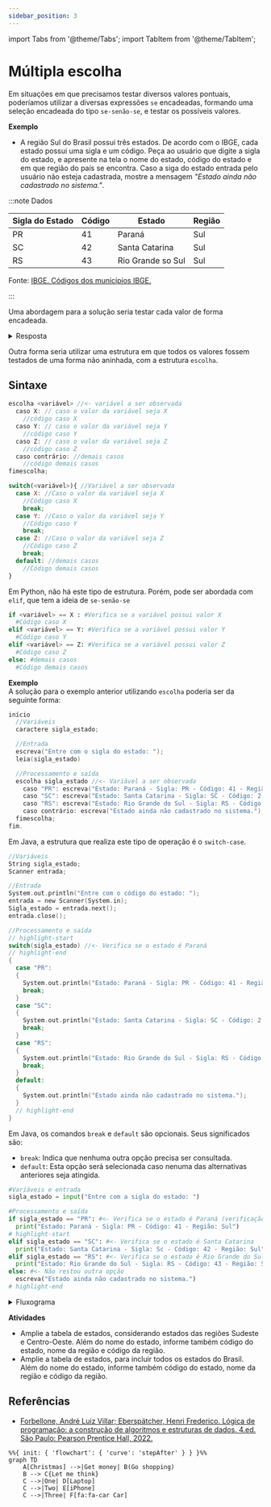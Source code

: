 ```yaml
---
sidebar_position: 3
---
```


import Tabs from '@theme/Tabs';
import TabItem from '@theme/TabItem';

# Múltipla escolha

Em situações em que precisamos testar diversos valores pontuais, poderíamos utilizar a diversas expressões `se` encadeadas, formando uma seleção encadeada do tipo `se-senão-se`, e testar os possíveis valores.

**Exemplo** 
- A região Sul do Brasil possui três estados. De acordo com o IBGE, cada estado possui uma sigla e um código. Peça ao usuário que digite a sigla do estado, e apresente na tela o nome do estado,  código do estado e em que região do país se encontra. Caso a siga do estado entrada pelo usuário não esteja cadastrada, mostre a mensagem *"Estado ainda não cadastrado no sistema."*.  

:::note Dados

|Sigla do Estado|Código|Estado            |Região|
|---------------|------|------------------|------|
|PR             |41    |Paraná            |Sul   |
|SC             |42    |Santa Catarina    |Sul   |
|RS             |43    |Rio Grande so Sul |Sul   |

Fonte: [IBGE. Códigos dos municípios IBGE.](https://www.ibge.gov.br/explica/codigos-dos-municipios.php)

:::



Uma abordagem para a solução seria testar cada valor de forma encadeada.

<details>
  <summary>Resposta</summary>
<Tabs groupId='language'>

  <TabItem value="pseudocodigo" label="Pseudocódigo">

  ```c
  //Variáveis
  caractere sigla_estado;

  //Entrada
  escreva("Entre com o sigla do estado: ");
  leia(sigla_estado)

  //Processamento e saída
  se (sigla_estado == "PR"): //<- Verifica se o estado é Paraná
  então
    início
      escreva("Estado: Paraná - Sigla: PR - Código: 41 - Região: Sul");
    fim;
  senão
    se (sigla_estado == "SC"): //<- Verifica se o estado é Santa Catarina
    então
      início
        escreva("Estado: Santa Catarina - Sigla: SC - Código: 2 - Região: Sul");
      fim;
    senão
      se (sigla_estado == "RS"): //<- Verifica se o estado é Paraná
      então
        início
          escreva("Estado: Rio Grande do Sul - Sigla: RS - Código: 43 - Região: Sul");
        fim;
      senão //<- Não restou outra opção
        início
          escreva("Estado ainda não cadastrado no sistema.")
        fim.
  fimse;
  fim.

//Saída
System.out.printf("O antecessor de %d é %d\n", valor, antecessor);
System.out.printf("O sucessor de %d é %d\n", valor, sucessor);
  ```

  </TabItem>
  
  <TabItem value="java" label="Java">

  ```c
  //Variáveis
  String sigla_estado;
  Scanner entrada;

  //Entrada
  System.out.println("Entre com o código do estado: ");
  entrada = new Scanner(System.in);
  sigla_estado = entrada.next();
  entrada.close();

  //Processamento e saída
  if (sigla_estado.equals("PR")) //<- Verifica se o estado é Paraná
  {
    System.out.println("Estado: Paraná - Sigla: PR - Código: 41 - Região: Sul");
  }
  else
  {
    if (sigla_estado.equals("SC")) //<- Verifica se o estado é Santa Catarina
    {
      System.out.println("Estado: Santa Catarina - Sigla: SC - Código: 2 - Região: Sul");
    }
    else
      if (sigla_estado.equals("RS")) //<- Verifica se o estado é Paraná
      {
        System.out.println("Estado: Rio Grande do Sul - Sigla: RS - Código: 43 - Região: Sul");
      }
      else //<- Não restou outra opção
      {
        System.out.println("Estado ainda não cadastrado no sistema.");
      }
  }
  ```

  </TabItem>
  <TabItem value="python" label="Python">

  ```python
  #Variáveis e entrada
  sigla_estado = input("Entre com a sigla do estado: ")

  #Processamento e saída
  if sigla_estado == "PR": #<- Verifica se o estado é Paraná
      print("Estado: Paraná - Sigla: PR - Código: 41 - Região: Sul")
  else:
    if sigla_estado == "SC": #<- Verifica se o estado é Santa Catarina
        print("Estado: Santa Catarina - Sigla: Sc - Código: 42 - Região: Sul")
    else:
      if sigla_estado == "RS": #<- Verifica se o estado é Rio Grande do Sul
          print("Estado: Rio Grande do Sul - Sigla: RS - Código: 43 - Região: Sul")
      else: #<- Não restou outra opção
          escreva("Estado ainda não cadastrado no sistema.")
  ```

  </TabItem>
</Tabs>

</details>

Outra forma seria utilizar uma estrutura em que todos os valores fossem testados de uma forma não aninhada, com a estrutura `escolha`.

## Sintaxe

<Tabs groupId='language'>
  <TabItem value="pseudocodigo" label="Pseudocódigo" default>

  ```c
  escolha <variável> //<- variável a ser observada
    caso X: // caso o valor da variável seja X
      //código caso X
    caso Y: // caso o valor da variável seja Y
      //código caso Y
    caso Z: // caso o valor da variável seja Z
      //código caso Z
    caso contrário: //demais casos
      //código demais casos 
  fimescolha;
  ```

  </TabItem>
  <TabItem value="java" label="Java">

  ```js
  switch(<variável>){ //Variável a ser observada
    case X: //Caso o valor da variável seja X
      //Código caso X
      break;
    case Y: //Caso o valor da variável seja Y
      //Código caso Y
      break;
    case Z: //Caso o valor da variável seja Z
      //Código caso Z
      break;
    default: //demais casos
      //Código demais casos
  }
  ```

  </TabItem>
  <TabItem value="python" label="Python">

  Em Python, não há este tipo de estrutura. Porém, pode ser abordada com `elif`, que tem a ideia de `se-senão-se`

  ```python
  if <variável> == X : #Verifica se a variável possui valor X
    #Código caso X
  elif <variável> == Y: #Verifica se a variável possui valor Y
    #Código caso Y
  elif <variável> == Z: #Verifica se a variável possui valor Z
    #Código caso Z
  else: #demais casos
    #Código demais casos
  ```

  </TabItem>
</Tabs>

**Exemplo**  
A solução para o exemplo anterior utilizando `escolha` poderia ser da seguinte forma:

<!-- <details>
  <summary>Resposta</summary> -->
<Tabs groupId='language'>

  <TabItem value="pseudocodigo" label="Pseudocódigo">

  ```c
  início
    //Variáveis
    caractere sigla_estado;

    //Entrada
    escreva("Entre com o sigla do estado: ");
    leia(sigla_estado)

    //Processamento e saída
    escolha sigla_estado //<- Variável a ser observada
      caso "PR": escreva("Estado: Paraná - Sigla: PR - Código: 41 - Região: Sul");
      caso "SC": escreva("Estado: Santa Catarina - Sigla: SC - Código: 2 - Região: Sul");
      caso "RS": escreva("Estado: Rio Grande do Sul - Sigla: RS - Código: 43 - Região: Sul");
      caso contrário: escreva("Estado ainda não cadastrado no sistema.");
    fimescolha;
  fim.
  ```

  </TabItem>
  
  <TabItem value="java" label="Java">

  Em Java, a estrutura que realiza este tipo de operação é o `switch-case`.

  ```c
  //Variáveis
  String sigla_estado;
  Scanner entrada;

  //Entrada
  System.out.println("Entre com o código do estado: ");
  entrada = new Scanner(System.in);
  Sigla_estado = entrada.next();
  entrada.close();

  //Processamento e saída
  // highlight-start
  switch(sigla_estado) //<- Verifica se o estado é Paraná
  // highlight-end
  {
    case "PR":
    {
      System.out.println("Estado: Paraná - Sigla: PR - Código: 41 - Região: Sul");
      break;
    }
    case "SC":
    {
      System.out.println("Estado: Santa Catarina - Sigla: SC - Código: 2 - Região: Sul");
      break;
    }
    case "RS":
    {
      System.out.println("Estado: Rio Grande do Sul - Sigla: RS - Código: 43 - Região: Sul");
      break;
    }
    default:
    {
      System.out.println("Estado ainda não cadastrado no sistema.");
    }
    // highlight-end
  }
  ```

  Em Java, os comandos `break` e `default` são opcionais. Seus significados são:  


  -  `break`: Indica que nenhuma outra opção precisa ser consultada.  
  -  `default`: Esta opção será selecionada caso nenuma das alternativas anteriores seja atingida.  


  </TabItem>
  <TabItem value="python" label="Python">

  ```python
  #Variáveis e entrada
  sigla_estado = input("Entre com a sigla do estado: ")

  #Processamento e saída
  if sigla_estado == "PR": #<- Verifica se o estado é Paraná (verificação inicial)
    print("Estado: Paraná - Sigla: PR - Código: 41 - Região: Sul")
  # highlight-start
  elif sigla_estado == "SC": #<- Verifica se o estado é Santa Catarina
    print("Estado: Santa Catarina - Sigla: Sc - Código: 42 - Região: Sul")
  elif sigla_estado == "RS": #<- Verifica se o estado é Rio Grande do Sul
    print("Estado: Rio Grande do Sul - Sigla: RS - Código: 43 - Região: Sul")
  else: #<- Não restou outra opção
    escreva("Estado ainda não cadastrado no sistema.")
  # highlight-end
  ```

  </TabItem>
</Tabs>

<!-- </details> -->

<details>
  <summary>Fluxograma</summary>

  ```mermaid
  %%{ init: { 'flowchart': { 'curve': 'stepAfter' } } }%%
  graph TD
      inicio("inicio")
      fim("fim.")
      A["caractere: sigla_estado"]
      B("leia(sigla_estado)")
      B --> C{"escolha
      sigla_estado"}
      C -->|"PR"| D["escreva(Paraná)"]
      C -->|"SC"| E["escreva(Santa Catarina)"]
      C -->|"RS"| F["escreva(Rio Grande do Sul)"]
      A --> B
      inicio --> A
      D --> fim
      E --> fim
      F --> fim
  ```

</details>


**Atividades**  
- Amplie a tabela de estados, considerando estados das regiões Sudeste e Centro-Oeste. Além do nome do estado, informe também código do estado, nome da região e código da região.
- Amplie a tabela de estados, para incluir todos os estados do Brasil. Além do nome do estado, informe também código do estado, nome da região e código da região.


## Referências
- [Forbellone, André Luiz Villar; Eberspätcher, Henri Frederico. Lógica de programação: a construção de algoritmos e estruturas de dados. 4.ed. São Paulo: Pearson Prentice Hall, 2022.](https://plataforma.bvirtual.com.br/Leitor/Publicacao/323/pdf/)

```mermaid
%%{ init: { 'flowchart': { 'curve': 'stepAfter' } } }%%
graph TD
    A[Christmas] -->|Get money| B(Go shopping)
    B --> C{Let me think}
    C -->|One| D[Laptop]
    C -->|Two| E[iPhone]
    C -->|Three| F[fa:fa-car Car]
```